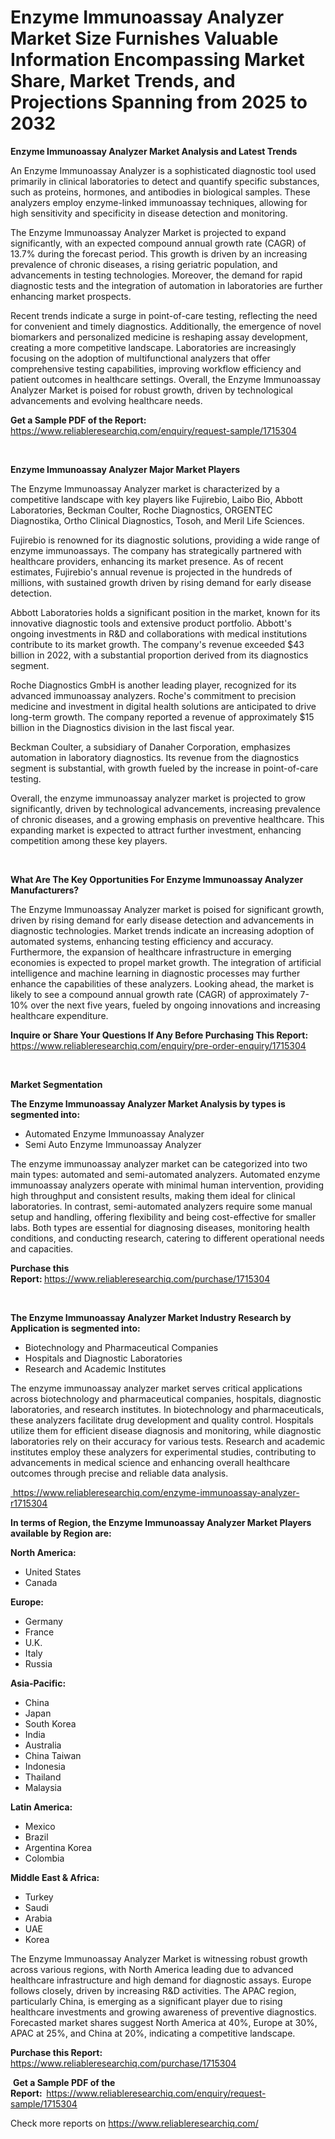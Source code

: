 <p><h1>Enzyme Immunoassay Analyzer Market Size Furnishes Valuable Information Encompassing Market Share, Market Trends, and Projections Spanning from 2025 to 2032</h1></p><p><strong>Enzyme Immunoassay Analyzer Market Analysis and Latest Trends</strong></p>
<p><p>An Enzyme Immunoassay Analyzer is a sophisticated diagnostic tool used primarily in clinical laboratories to detect and quantify specific substances, such as proteins, hormones, and antibodies in biological samples. These analyzers employ enzyme-linked immunoassay techniques, allowing for high sensitivity and specificity in disease detection and monitoring.</p><p>The Enzyme Immunoassay Analyzer Market is projected to expand significantly, with an expected compound annual growth rate (CAGR) of 13.7% during the forecast period. This growth is driven by an increasing prevalence of chronic diseases, a rising geriatric population, and advancements in testing technologies. Moreover, the demand for rapid diagnostic tests and the integration of automation in laboratories are further enhancing market prospects.</p><p>Recent trends indicate a surge in point-of-care testing, reflecting the need for convenient and timely diagnostics. Additionally, the emergence of novel biomarkers and personalized medicine is reshaping assay development, creating a more competitive landscape. Laboratories are increasingly focusing on the adoption of multifunctional analyzers that offer comprehensive testing capabilities, improving workflow efficiency and patient outcomes in healthcare settings. Overall, the Enzyme Immunoassay Analyzer Market is poised for robust growth, driven by technological advancements and evolving healthcare needs.</p></p>
<p><strong>Get a Sample PDF of the Report:&nbsp;</strong> <a href="https://www.reliableresearchiq.com/enquiry/request-sample/1715304?utm_campaign=3513&utm_medium=2&utm_source=Github&utm_content=ia&utm_term=28032025&utm_id=enzyme-immunoassay-analyzer">https://www.reliableresearchiq.com/enquiry/request-sample/1715304</a></p>
<p>&nbsp;</p>
<p><strong>Enzyme Immunoassay Analyzer Major Market Players</strong></p>
<p><p>The Enzyme Immunoassay Analyzer market is characterized by a competitive landscape with key players like Fujirebio, Laibo Bio, Abbott Laboratories, Beckman Coulter, Roche Diagnostics, ORGENTEC Diagnostika, Ortho Clinical Diagnostics, Tosoh, and Meril Life Sciences.</p><p>Fujirebio is renowned for its diagnostic solutions, providing a wide range of enzyme immunoassays. The company has strategically partnered with healthcare providers, enhancing its market presence. As of recent estimates, Fujirebio's annual revenue is projected in the hundreds of millions, with sustained growth driven by rising demand for early disease detection.</p><p>Abbott Laboratories holds a significant position in the market, known for its innovative diagnostic tools and extensive product portfolio. Abbott's ongoing investments in R&D and collaborations with medical institutions contribute to its market growth. The company's revenue exceeded $43 billion in 2022, with a substantial proportion derived from its diagnostics segment.</p><p>Roche Diagnostics GmbH is another leading player, recognized for its advanced immunoassay analyzers. Roche's commitment to precision medicine and investment in digital health solutions are anticipated to drive long-term growth. The company reported a revenue of approximately $15 billion in the Diagnostics division in the last fiscal year.</p><p>Beckman Coulter, a subsidiary of Danaher Corporation, emphasizes automation in laboratory diagnostics. Its revenue from the diagnostics segment is substantial, with growth fueled by the increase in point-of-care testing.</p><p>Overall, the enzyme immunoassay analyzer market is projected to grow significantly, driven by technological advancements, increasing prevalence of chronic diseases, and a growing emphasis on preventive healthcare. This expanding market is expected to attract further investment, enhancing competition among these key players.</p></p>
<p>&nbsp;</p>
<p><strong>What Are The Key Opportunities For Enzyme Immunoassay Analyzer Manufacturers?</strong></p>
<p><p>The Enzyme Immunoassay Analyzer market is poised for significant growth, driven by rising demand for early disease detection and advancements in diagnostic technologies. Market trends indicate an increasing adoption of automated systems, enhancing testing efficiency and accuracy. Furthermore, the expansion of healthcare infrastructure in emerging economies is expected to propel market growth. The integration of artificial intelligence and machine learning in diagnostic processes may further enhance the capabilities of these analyzers. Looking ahead, the market is likely to see a compound annual growth rate (CAGR) of approximately 7-10% over the next five years, fueled by ongoing innovations and increasing healthcare expenditure.</p></p>
<p><strong>Inquire or Share Your Questions If Any Before Purchasing This Report:</strong> <a href="https://www.reliableresearchiq.com/enquiry/pre-order-enquiry/1715304?utm_campaign=3513&utm_medium=2&utm_source=Github&utm_content=ia&utm_term=28032025&utm_id=enzyme-immunoassay-analyzer">https://www.reliableresearchiq.com/enquiry/pre-order-enquiry/1715304</a></p>
<p>&nbsp;</p>
<p><strong>Market Segmentation</strong></p>
<p><strong>The Enzyme Immunoassay Analyzer Market Analysis by types is segmented into:</strong></p>
<p><ul><li>Automated Enzyme Immunoassay Analyzer</li><li>Semi Auto Enzyme Immunoassay Analyzer</li></ul></p>
<p><p>The enzyme immunoassay analyzer market can be categorized into two main types: automated and semi-automated analyzers. Automated enzyme immunoassay analyzers operate with minimal human intervention, providing high throughput and consistent results, making them ideal for clinical laboratories. In contrast, semi-automated analyzers require some manual setup and handling, offering flexibility and being cost-effective for smaller labs. Both types are essential for diagnosing diseases, monitoring health conditions, and conducting research, catering to different operational needs and capacities.</p></p>
<p><strong>Purchase this Report:&nbsp;</strong><a href="https://www.reliableresearchiq.com/purchase/1715304?utm_campaign=3513&utm_medium=2&utm_source=Github&utm_content=ia&utm_term=28032025&utm_id=enzyme-immunoassay-analyzer">https://www.reliableresearchiq.com/purchase/1715304</a></p>
<p>&nbsp;</p>
<p><strong>The Enzyme Immunoassay Analyzer Market Industry Research by Application is segmented into:</strong></p>
<p><ul><li>Biotechnology and Pharmaceutical Companies</li><li>Hospitals and Diagnostic Laboratories</li><li>Research and Academic Institutes</li></ul></p>
<p><p>The enzyme immunoassay analyzer market serves critical applications across biotechnology and pharmaceutical companies, hospitals, diagnostic laboratories, and research institutes. In biotechnology and pharmaceuticals, these analyzers facilitate drug development and quality control. Hospitals utilize them for efficient disease diagnosis and monitoring, while diagnostic laboratories rely on their accuracy for various tests. Research and academic institutes employ these analyzers for experimental studies, contributing to advancements in medical science and enhancing overall healthcare outcomes through precise and reliable data analysis.</p></p>
<p><a href="https://www.reliableresearchiq.com/enzyme-immunoassay-analyzer-r1715304?utm_campaign=3513&utm_medium=2&utm_source=Github&utm_content=ia&utm_term=28032025&utm_id=enzyme-immunoassay-analyzer">&nbsp;https://www.reliableresearchiq.com/enzyme-immunoassay-analyzer-r1715304</a></p>
<p><strong>In terms of Region, the Enzyme Immunoassay Analyzer Market Players available by Region are:</strong></p>
<p>
    <p> <strong> North America: </strong>
        <ul>
            <li>United States</li>
            <li>Canada</li>
        </ul>
        </p> 
    <p> <strong> Europe: </strong>
        <ul>
            <li>Germany</li>
            <li>France</li>
            <li>U.K.</li>
            <li>Italy</li>
            <li>Russia</li>
        </ul>
        </p> 
    <p> <strong> Asia-Pacific: </strong>
        <ul>
            <li>China</li>
            <li>Japan</li>
            <li>South Korea</li>
            <li>India</li>
            <li>Australia</li>
            <li>China Taiwan</li>
            <li>Indonesia</li>
            <li>Thailand</li>
            <li>Malaysia</li>
        </ul>
        </p> 
    <p> <strong> Latin America: </strong>
        <ul>
            <li>Mexico</li>
            <li>Brazil</li>
            <li>Argentina Korea</li>
            <li>Colombia</li>
        </ul>
        </p> 
    <p> <strong> Middle East & Africa: </strong>
        <ul>
            <li>Turkey</li>
            <li>Saudi</li>
            <li>Arabia</li>
            <li>UAE</li>
            <li>Korea</li>
        </ul>
    </p>
    </p>
<p><p>The Enzyme Immunoassay Analyzer Market is witnessing robust growth across various regions, with North America leading due to advanced healthcare infrastructure and high demand for diagnostic assays. Europe follows closely, driven by increasing R&D activities. The APAC region, particularly China, is emerging as a significant player due to rising healthcare investments and growing awareness of preventive diagnostics. Forecasted market shares suggest North America at 40%, Europe at 30%, APAC at 25%, and China at 20%, indicating a competitive landscape.</p></p>
<p><strong>Purchase this Report: </strong><a href="https://www.reliableresearchiq.com/purchase/1715304?utm_campaign=3513&utm_medium=2&utm_source=Github&utm_content=ia&utm_term=28032025&utm_id=enzyme-immunoassay-analyzer">https://www.reliableresearchiq.com/purchase/1715304</a></p>
<p>&nbsp;<strong>Get a Sample PDF of the Report:&nbsp;&nbsp;</strong><a href="https://www.reliableresearchiq.com/enquiry/request-sample/1715304?utm_campaign=3513&utm_medium=2&utm_source=Github&utm_content=ia&utm_term=28032025&utm_id=enzyme-immunoassay-analyzer">https://www.reliableresearchiq.com/enquiry/request-sample/1715304</a></p>
<p><strong></strong></p>
<p>Check more reports on <a href="https://www.reliableresearchiq.com/?utm_campaign=3513&utm_medium=2&utm_source=Github&utm_content=ia&utm_term=28032025&utm_id=enzyme-immunoassay-analyzer">https://www.reliableresearchiq.com/</a></p>